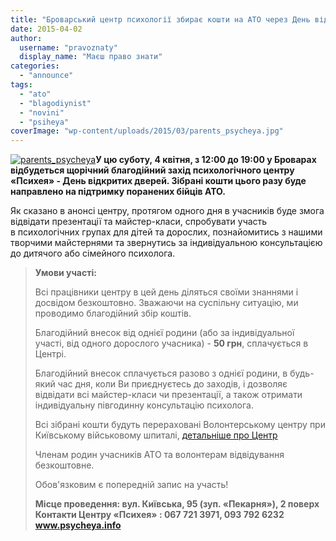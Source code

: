 ```yaml
---
title: "Броварський центр психології збирає кошти на АТО через День відкритих дверей"
date: 2015-04-02
author: 
  username: "pravoznaty"
  display_name: "Маєш право знати"
categories: 
  - "announce"
tags: 
  - "ato"
  - "blagodiynist"
  - "novini"
  - "psiheya"
coverImage: "wp-content/uploads/2015/03/parents_psycheya.jpg"
---
```


[![parents_psycheya](https://mpz.brovary.org/wp-content/uploads/2015/03/parents_psycheya.jpg)](https://mpz.brovary.org/wp-content/uploads/2015/03/parents_psycheya.jpg)**У цю суботу, 4 квітня, з 12:00 до 19:00 у Броварах відбудеться щорічний благодійний захід психологічного центру «Психея» - День відкритих дверей. Зібрані кошти цього разу буде направлено на підтримку поранених бійців АТО.**

Як сказано в анонсі центру, протягом одного дня в учасників буде змога відвідати презентації та майстер-класи, спробувати участь в психологічних групах для дітей та дорослих, познайомитись з нашими творчими майстернями та звернутись за індивідуальною консультацією до дитячого або сімейного психолога.

> **Умови участі:**
> 
> Всі працівники центру в цей день діляться своїми знаннями і досвідом безкоштовно. Зважаючи на суспільну ситуацію, ми проводимо благодійний збір коштів.
> 
> Благодійний внесок від однієї родини (або за індивідуальної участі, від одного дорослого учасника) - **50 грн**, сплачується в Центрі.
> 
> Благодійний внесок сплачується разово з однієї родини, в будь-який час дня, коли Ви приєднуєтесь до заходів, і дозволяє відвідати всі майстер-класи чи презентації, а також отримати індивідуальну півгодинну консультацію психолога.
> 
> Всі зібрані кошти будуть перераховані Волонтерському центру при Київському військовому шпиталі, [детальніше про Центр](https://fakty.ictv.ua/ua/index/read-news/id/1522802)
> 
> Членам родин учасників АТО та волонтерам відвідування безкоштовне.
> 
> Обов'язковим є попередній запис на участь!
> 
> **Місце проведення: вул. Київська, 95 (зуп. «Пекарня»), 2 поверх** **Контакти Центру «Психея» : 067 721 3971, 093 792 6232** **www.psycheya.info**
